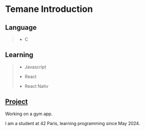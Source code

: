 # **Temane Introduction**

## **Language**
> - C

## **Learning**
> - Javascript
> 
> - React
> 
> - React Nativ 

## <ins>Project</ins>
Working on a gym app.


I am a student at 42 Paris, learning programming since May 2024.
